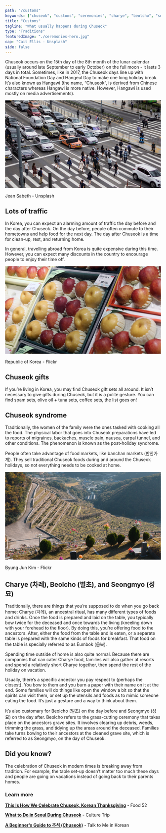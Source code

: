 ```yaml
---
path: "/customs"
keywords: ["chuseok", "customs", "ceremonies", "charye", "beolcho", "songmyo", "chuseok syndrome"]
title: "Customs"
tagline: "What usually happens during Chuseok"
type: "Traditions"
featuredImage: "./ceremonies-hero.jpg"
cap: "Cait Ellis - Unsplash"
side: false
---
```


<p class="blog-p">
Chuseok occurs on the 15th day of the 8th month of the lunar calendar (usually around late September to early October) on the full moon - it lasts 3 days in total. Sometimes, like in 2017, the Chuseok days line up with National Foundation Day and Hangeul Day to make one long holiday break. It’s also known as Hangawi (the name, “Chuseok”, is derived from Chinese characters whereas Hangawi is more native. However, Hangawi is used mostly on media advertisements).
</p>

![Traffic](ceremonies-traffic.jpg)
<p class="blog-cap">Jean Sabeth - Unsplash</p>
<h2 class="blog-header--2">Lots of traffic</h2>
<p>
In Korea, you can expect an alarming amount of traffic the day before and the day after Chuseok. On the day before, people often commute to their hometowns and help food for the next day. The day after Chuseok is a time for clean-up, rest, and returning home.</p>
<p class="blog-p">
In general, travelling abroad from Korea is quite expensive during this time. However, you can expect many discounts in the country to encourage people to enjoy their time off. 
</p>

![Gifts](ceremonies-gifts.jpg)
<p class="blog-cap">Republic of Korea - Flickr</p>
<h2 class="blog-header--2">Chuseok gifts</h2>
<p class="blog-p">
If you’re living in Korea, you may find Chuseok gift sets all around. It isn’t necessary to give gifts during Chuseok, but it is a polite gesture. You can find spam sets, olive oil + tuna sets, coffee sets, the list goes on! 
</p>

<h2 class="blog-header--2">Chuseok syndrome</h2>
<p>
Traditionally, the women of the family were the ones tasked with cooking all the food. The physical labor that goes into Chuseok preparations have led to reports of migraines, backaches, muscle pain, nausea, carpal tunnel, and other conditions. The phenomenon is known as the post-holiday syndrome.</p>
<p class="blog-p">
People often take advantage of food markets, like banchan markets (반찬가계). They sell traditional Chuseok foods during and around the Chuseok holidays, so not everything needs to be cooked at home.
</p>

![Seongmyo](ceremonies-seongmyo.jpg)
<p class="blog-cap">Byung Jun Kim - Flickr</p>
<h2 class="blog-header--2">Charye (차레), Beolcho (벌초), and Seongmyo (성묘)</h2>
<p>
Traditionally, there are things that you’re supposed to do when you go back home: Charye (차레), an ancestral ritual, has many different types of foods and drinks. Once the food is prepared and laid on the table, you typically bow twice for the deceased and once towards the living (kneeling down with your forehead to the floor). By doing this, you’re offering food to the ancestors. After, either the food from the table and is eaten, or a separate table is prepared with the same kinds of foods for breakfast. That food on the table is specially referred to as Eumbok (음복).
</p>
<p>
Spending time outside of home is also quite normal. Because there are companies that can cater Charye food, families will also gather at resorts and spend a relatively short Charye together, then spend the rest of the holiday on vacation. 
</p>
<p>
Usually, there’s a specific ancestor you pay respect to (perhaps the closest). You bow to them and you burn a paper with their name on it at the end. Some families will do things like open the window a bit so that the spirits can visit them, or set up the utensils and foods as to mimic someone eating the food. It’s just a gesture and a way to think about them. 
</p>
<p class="blog-p">
It’s also customary for Beolcho (벌초) on the day before and Seongmyo (성묘) on the day after. Beolcho refers to the grass-cutting ceremony that takes place on the ancestors grave sites. It involves clearing up debris, weeds, trimming the grass, and tidying up the areas around the deceased. Families take turns bowing to their ancestors at the cleaned grave site, which is referred to as Seongmyo, on the day of Chuseok.
</p>

<h2 class="blog-header--2">Did you know?</h2>
<p class="blog-p">
The celebration of Chuseok in modern times is breaking away from tradition. For example, the table set-up doesn’t matter too much these days and people are going on vacations instead of going back to their parents homes. 
</p>

<div class="blog-link__box">
    <h3 class="blog-link__header">Learn more</h3>
    <div class="blog-link__body">
        <p class="blog-link"><u><b><a href="https://food52.com/blog/23068-chuseok-korean-thanksgiving-autumn-harvest-foods-and-rituals" target="_blank" rel="noopener noreferrer">This Is How We Celebrate Chuseok, Korean Thanksgiving</a></b></u> - Food 52</p>
        <p class="blog-link"><u><b><a href="https://theculturetrip.com/asia/south-korea/articles/what-to-do-in-seoul-during-chuseok/" target="_blank" rel="noopener noreferrer">What to Do in Seoul During Chuseok</a></b></u> - Culture Trip</p>
        <p class="blog-link"><u><b><a href="https://www.youtube.com/watch?v=vCaPQJvYwTI" target="_blank" rel="noopener noreferrer">A Beginner's Guide to 추석 (Chuseok)</a></b></u> - Talk to Me in Korean</p>
    </div>
</div>

